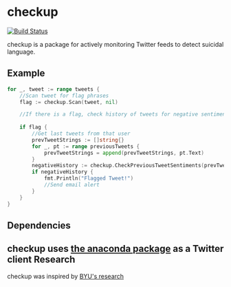 checkup
=======
[![Build Status](https://drone.io/github.com/r1cky1337/checkup/status.png)](https://drone.io/github.com/r1cky1337/checkup/latest)

checkup is a package for actively monitoring Twitter feeds to detect suicidal language.

Example
-------
```Go
for _, tweet := range tweets {
	//Scan tweet for flag phrases
	flag := checkup.Scan(tweet, nil)

	//If there is a flag, check history of tweets for negative sentiments
	
	if flag {
		//Get last tweets from that user
		prevTweetStrings := []string{}
		for _, pt := range previousTweets {
			prevTweetStrings = append(prevTweetStrings, pt.Text)
		}
		negativeHistory := checkup.CheckPreviousTweetSentiments(prevTweetStrings, httpClient)
		if negativeHistory {
			fmt.Println("Flagged Tweet!")
			//Send email alert
		}
	}
}
```

Dependencies
------------
checkup uses [the anaconda package](https://github.com/ChimeraCoder/anaconda) as a Twitter client
Research
--------
checkup was inspired by [BYU's research](http://news.byu.edu/archive13-oct-suicide.aspx)
